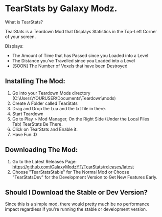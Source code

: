 # TearStats by Galaxy Modz.

What is TearStats?
<p>TearStats is a Teardown Mod that Displays Statistics  in the Top-Left Corner of your screen.</p>

Displays:
* The Amount of Time that has Passed since you Loaded into a Level
* The Distance you've Travelled since you Loaded into a Level
* [SOON] The Number of Voxels that have been Destroyed

## Installing The Mod:

1. Go into your Teardown Mods directory (C:\Users\YOURUSER\Documents\Teardown\mods)
2. Create A Folder called TearStats
3. Drag and Drop the Lua and the txt file in there.
4. Start Teardown
5. Go to Play > Mod Manager, On the Right Side (Under the Local Files Tab) TearStats Be There.
6. Click on TearStats and Enable it.
7. Have Fun :D

## Downloading The Mod:
1. Go to the Latest Releases Page: https://github.com/GalaxyModzYT/TearStats/releases/latest
2. Choose "TearStatsStable" for The Normal Mod or Choose "TearStatsDev" for the Development Version to Get New Features Early.

## Should I Download the Stable or Dev Version?
<p>Since this is a simple mod, there would pretty much be no performance impact regardless if you're running the stable or development version.</p>
